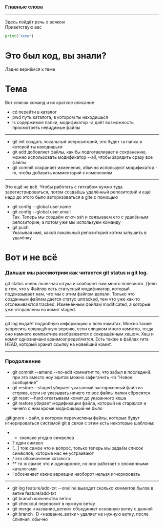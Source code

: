 ### Главные слова  

----  

Здесь пойдёт речь о всяком  
Приветствую вас  
```python
print("Хело")  
```  
# Это был код, вы знали?


Ладно вернёмся к теме
# Тема
Вот список команд и их краткое описание
- cd перейти в каталог
- pwd путь каталога, в котором ты находишься
- ls содержимое папки, модификатор -a даёт возможность просмотреть невидимые файлы

----

- git init создать локальный репрозиторий, это будет та папка в которой ты находишься
- git add добовляет файлы, как бы подготавливает к сохранению, можно использовать модификатор --all, чтобы зарядить сразу все файлы
- git commit сохраняет изменения, обычно используют модификатор -m, чтобы добавить комментарий к изменениям

----
 
Это ещё не всё. Чтобы работать с гитхабом нужно туда зарегистрироваться, потом создаёшь удалённый репозиторий и ещё надо до этого было авторизоваться в gitе с помощью  
- git config --global user.name
- git config --global user.email  
Так. Теперь мы создаём ключ ssh и связываем его с удалённым репозиторие, а потом уже мы используем команду
- git push  
Указывая имя, какой локальный репозиторий хотим запушить в удалёнку
# Вот и не всё


### Дальше мы рассмотрим как читается git status и git log.  
git status очень полезная штука и сообщает нам много полезного. Дело в том, что у Файлов есть статусный модификатор, который подсказывает нам, что мы с этим файлом делали. Только что созданным файлам даётся статус untracked, тем что уже как-то отслеживаются tracked. Изменённым файлам modificated, а которые уже отправлены на комит staged.  

----

git log выдаёт подробную информацию о всех комитах. Можно также запросить сокращённую версию, если слишком много комитов, тогда оно намного компактнее изображается с сокращённым хешом. Хеш и комит однозначано взаимоопределяются. Есть также в файлах гита HEAD, который хранит ссылку на новейший комит.

----

### Продолжение
- git commit --amend --no-edit коммитит то, что забыл в последний. при это вместо ноу эдитов можно зафигачить -m "Новое сообщение" 
- git restore --staged <file> убирает указанный засторженный файл из сторжа, если не указывать ничего то все файлы папки сбросятся
- git reset --hard <commit hash> откатываем комит до указанного хеша
- git restore <file> убирает модификации файла, который не старжлся и ничего с ним кроме модификаций не было


.gitignore - файл, в котором перечислены файлы, которые будут игнорироваться системой git в связи с этим есть некоторые шаблоны:
- * сколько угодно символов
- ? один символ
- […] тож самое что и вопрос, только теперь мы задаём список символов, которые нас не устраивают
- / это обозначение каталога
- ** то ж самое что и одинароное, но оно работает с вложенными каталогами
- ! обозначает какие вариации наоборот нельзя игнорировать 

----

- git log feature/add-txt --oneline выводит сколько коммитов былов в ветке feature/add-txt
- git branch количество веток
- git checkout переносит в нужную ветку
- git merge <название_ветки> объединяет основную ветку с данной
- git branch -D <название_ветки> удаляет не нужную ветку, после слияния, обычно